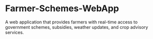 # Farmer-Schemes-WebApp
A web application that provides farmers with real-time access to government schemes, subsidies, weather updates, and crop advisory services.
